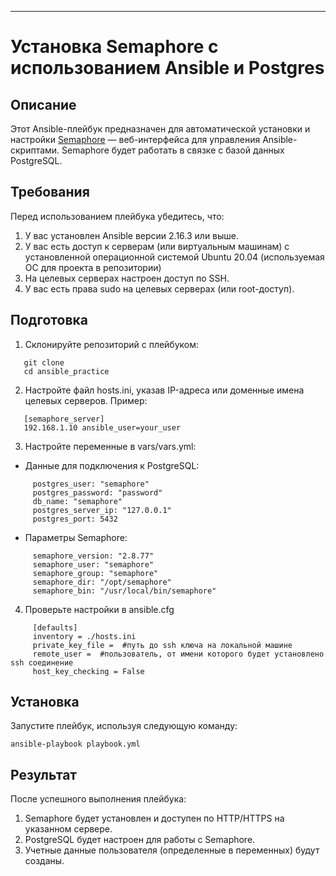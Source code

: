 
---

# Установка Semaphore с использованием Ansible и Postgres

## Описание

Этот Ansible-плейбук предназначен для автоматической установки и настройки [Semaphore](https://github.com/semaphoreui/semaphore) — веб-интерфейса для управления Ansible-скриптами. Semaphore будет работать в связке с базой данных PostgreSQL.

## Требования

Перед использованием плейбука убедитесь, что:

1. У вас установлен Ansible версии 2.16.3 или выше.
2. У вас есть доступ к серверам (или виртуальным машинам) с установленной операционной системой Ubuntu 20.04 (используемая ОС для проекта в репозитории)
3. На целевых серверах настроен доступ по SSH.
4. У вас есть права sudo на целевых серверах (или root-доступ).

## Подготовка

1. Склонируйте репозиторий с плейбуком:
  

```
   git clone 
   cd ansible_practice
```
   

2. Настройте файл hosts.ini, указав IP-адреса или доменные имена целевых серверов. Пример:
  

```
   [semaphore_server]
   192.168.1.10 ansible_user=your_user
```

3. Настройте переменные в vars/vars.yml:

- Данные для подключения к PostgreSQL:
```
     postgres_user: "semaphore"
     postgres_password: "password"
     db_name: "semaphore"
     postgres_server_ip: "127.0.0.1"
     postgres_port: 5432
```

- Параметры Semaphore:
```
     semaphore_version: "2.8.77"
     semaphore_user: "semaphore"
     semaphore_group: "semaphore"
     semaphore_dir: "/opt/semaphore"
     semaphore_bin: "/usr/local/bin/semaphore"
```

4. Проверьте настройки в ansible.cfg
```
     [defaults]
     inventory = ./hosts.ini
     private_key_file =  #путь до ssh ключа на локальной машине
     remote_user =  #пользователь, от имени которого будет установлено ssh соединение
     host_key_checking = False
```
     

## Установка

Запустите плейбук, используя следующую команду:

`ansible-playbook playbook.yml`


## Результат

После успешного выполнения плейбука:
1. Semaphore будет установлен и доступен по HTTP/HTTPS на указанном сервере.
2. PostgreSQL будет настроен для работы с Semaphore.
3. Учетные данные пользователя (определенные в переменных) будут созданы.

